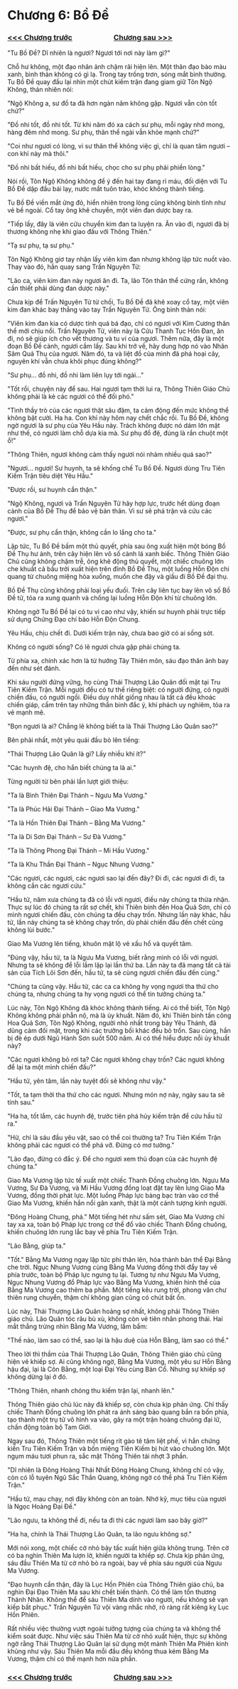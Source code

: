 # Chương 6: Bồ Đề

### [<<< Chương trước](https://github.com/ngonngay/tien-hiep/tree/main/Hac-am-tay-du/chap-5)&nbsp;&nbsp;&nbsp;&nbsp;&nbsp;&nbsp;&nbsp;&nbsp;&nbsp;&nbsp;&nbsp;&nbsp;&nbsp;&nbsp;&nbsp;&nbsp;&nbsp;&nbsp;&nbsp;&nbsp;&nbsp;&nbsp;&nbsp;&nbsp;[Chương sau >>>](https://github.com/ngonngay/tien-hiep/tree/main/Hac-am-tay-du/chap-7)

"Tu Bồ Đề? Dĩ nhiên là ngươi? Ngươi tới nơi này làm gì?"

Chỗ hư không, một đạo nhân ảnh chậm rãi hiện lên. Một thân đạo bào màu xanh, bình thản không có gì lạ. Trong tay trống trơn, sóng mắt bình thường. Tu Bồ Đề quay đầu lại nhìn một chút kiếm trận đang giam giữ Tôn Ngộ Không, thản nhiên nói: 

"Ngộ Không a, sư đồ ta đã hơn ngàn năm không gặp. Ngươi vẫn còn tốt chứ?"

"Đồ nhi tốt, đồ nhi tốt. Từ khi năm đó xa cách sư phụ, mỗi ngày nhớ mong, hàng đêm nhớ mong. Sư phụ, thân thể ngài vẫn khỏe mạnh chứ?"

"Coi như ngươi có lòng, vi sư thân thể không việc gì, chỉ là quan tâm ngươi – con khỉ này mà thôi."

"Đồ nhi bất hiếu, đồ nhi bất hiếu, chọc cho sư phụ phải phiền lòng." 

Nói rồi, Tôn Ngộ Không không để ý đến hai tay đang rỉ máu, đối diện với Tu Bồ Đề dập đầu bái lạy, nước mắt tuôn trào, khóc không thành tiếng.

Tu Bồ Đề viền mắt ửng đỏ, hiển nhiên trong lòng cũng không bình tĩnh như vẻ bề ngoài. Cổ tay ông khẽ chuyển, một viên đan dược bay ra.

"Tiếp lấy, đây là viên cửu chuyển kim đan ta luyện ra. Ăn vào đi, ngươi đã bị thương không nhẹ khi giao đấu với Thông Thiên."

"Tạ sư phụ, tạ sư phụ."

Tôn Ngộ Không giơ tay nhận lấy viên kim đan nhưng không lập tức nuốt vào. Thay vào đó, hắn quay sang Trấn Nguyên Tử:

"Lão ca, viên kim đan này ngươi ăn đi. Ta, lão Tôn thân thể cứng rắn, không cần thiết phải dùng đan dược này."

Chưa kịp để Trấn Nguyên Tử từ chối, Tu Bồ Đề đã khẽ xoay cổ tay, một viên kim đan khác bay thẳng vào tay Trấn Nguyên Tử. Ông bình thản nói:

"Viên kim đan kia có dược tính quá bá đạo, chỉ có ngươi với Kim Cương thân thể mới chịu nổi. Trấn Nguyên Tử, viên này là Cửu Thanh Tục Hồn Đan, ăn đi, nó sẽ giúp ích cho vết thương và tu vi của ngươi. Thêm nữa, đây là một đoạn Bồ Đề cành, ngươi cầm lấy. Sau khi trở về, hãy dung hợp nó vào Nhân Sâm Quả Thụ của ngươi. Năm đó, ta và liệt đồ của mình đã phá hoại cây, nguyên khí vẫn chưa khôi phục đúng không?"

"Sư phụ... đồ nhi, đồ nhi làm liên lụy tới ngài..."

"Tốt rồi, chuyện này để sau. Hai ngươi tạm thời lui ra, Thông Thiên Giáo Chủ không phải là kẻ các ngươi có thể đối phó."

"Tình thầy trò của các ngươi thật sâu đậm, ta cảm động đến mức không thể không bật cười. Ha ha. Con khỉ này hôm nay chết chắc rồi. Tu Bồ Đề, không ngờ ngươi là sư phụ của Yêu Hầu này. Trách không được nó dám lớn mật như thế, có ngươi làm chỗ dựa kia mà. Sư phụ đồ đệ, đúng là rắn chuột một ổ!"

"Thông Thiên, ngươi không cảm thấy ngươi nói nhảm nhiều quá sao?"

"Ngươi... ngươi! Sư huynh, ta sẽ khống chế Tu Bồ Đề. Ngươi dùng Tru Tiên Kiếm Trận tiêu diệt Yêu Hầu."

"Được rồi, sư huynh cẩn thận."

"Ngộ Không, ngươi và Trấn Nguyên Tử hãy hợp lực, trước hết dùng đoạn cành của Bồ Đề Thụ để bảo vệ bản thân. Vi sư sẽ phá trận và cứu các ngươi."

"Được, sư phụ cẩn thận, không cần lo lắng cho ta."

Lập tức, Tu Bồ Đề bấm một thủ quyết, phía sau ông xuất hiện một bóng Bồ Đề Thụ hư ảnh, trên cây hiện lên vô số cành lá xanh biếc. Thông Thiên Giáo Chủ cũng không chậm trễ, ông khẽ động thủ quyết, một chiếc chuông lớn che khuất cả bầu trời xuất hiện trên đỉnh Bồ Đề Thụ, một luồng Hỗn Độn chi quang từ chuông miệng hòa xuống, muốn che đậy và giấu đi Bồ Đề đại thụ.

Bồ Đề Thụ cũng không phải loại yếu đuối. Trên cây liên tục bay lên vô số Bồ Đề tử, tỏa ra xung quanh và chống lại luồng Hỗn Độn khí từ chuông lớn.

Không ngờ Tu Bồ Đề lại có tu vi cao như vậy, khiến sư huynh phải trực tiếp sử dụng Chứng Đạo chí bảo Hỗn Độn Chung.

Yêu Hầu, chịu chết đi. Dưới kiếm trận này, chưa bao giờ có ai sống sót.

Không có người sống? Có lẽ ngươi chưa gặp phải chúng ta.

Từ phía xa, chính xác hơn là từ hướng Tây Thiên môn, sáu đạo thân ảnh bay đến như sét đánh.

Khi sáu người đứng vững, họ cùng Thái Thượng Lão Quân đối mặt tại Tru Tiên Kiếm Trận. Mỗi người đều có tư thế riêng biệt: có người đứng, có người chiến đấu, có người ngồi. Điều duy nhất giống nhau là tất cả đều khoác chiến giáp, cầm trên tay những thần binh đắc ý, khí phách uy nghiêm, tỏa ra vẻ mạnh mẽ.

"Bọn ngươi là ai? Chẳng lẽ không biết ta là Thái Thượng Lão Quân sao?"

Bên phải nhất, một yêu quái đầu bò lên tiếng:

"Thái Thượng Lão Quân là gì? Lấy nhiều khi ít?"

"Các huynh đệ, cho hắn biết chúng ta là ai."

Từng người từ bên phải lần lượt giới thiệu:

"Ta là Bình Thiên Đại Thánh – Ngưu Ma Vương."

"Ta là Phúc Hải Đại Thánh – Giao Ma Vương."

"Ta là Hồn Thiên Đại Thánh – Bằng Ma Vương."

"Ta là Di Sơn Đại Thánh – Sư Đà Vương."

"Ta là Thông Phong Đại Thánh – Mi Hầu Vương."

"Ta là Khu Thần Đại Thánh – Ngục Nhung Vương."

"Các ngươi, các ngươi, các ngươi sao lại đến đây? Đi đi, các ngươi đi đi, ta không cần các ngươi cứu."

"Hầu tử, năm xưa chúng ta đã có lỗi với ngươi, điều này chúng ta thừa nhận. Thực sự lúc đó chúng ta rất sợ chết, khi Thiên binh đến Hoa Quả Sơn, chỉ có mình ngươi chiến đấu, còn chúng ta đều chạy trốn. Nhưng lần này khác, hầu tử, lần này chúng ta sẽ không chạy trốn, dù phải chiến đấu đến chết cũng không lùi bước."

Giao Ma Vương lên tiếng, khuôn mặt lộ vẻ xấu hổ và quyết tâm.

"Đúng vậy, hầu tử, ta là Ngưu Ma Vương, biết rằng mình có lỗi với ngươi. Nhưng ta sẽ không để lỗi lầm lặp lại lần thứ ba. Lần này ta đã mang tất cả tài sản của Tích Lôi Sơn đến, hầu tử, ta sẽ cùng ngươi chiến đấu đến cùng."

"Chúng ta cũng vậy. Hầu tử, các ca ca không hy vọng ngươi tha thứ cho chúng ta, nhưng chúng ta hy vọng ngươi có thể tin tưởng chúng ta."

Lúc này, Tôn Ngộ Không đã khóc không thành tiếng. Ai có thể biết, Tôn Ngộ Không không phải phẫn nộ, mà là ủy khuất. Năm đó, khi Thiên binh tấn công Hoa Quả Sơn, Tôn Ngộ Không, người nhỏ nhất trong bảy Yêu Thánh, đã dũng cảm đối mặt, trong khi các trưởng bối khác đều bỏ trốn. Sau cùng, hắn bị đè ép dưới Ngũ Hành Sơn suốt 500 năm. Ai có thể hiểu được nỗi ủy khuất này?

"Các ngươi không bỏ rơi ta? Các ngươi không chạy trốn? Các ngươi không để lại ta một mình chiến đấu?"

"Hầu tử, yên tâm, lần này tuyệt đối sẽ không như vậy."

"Tốt, ta tạm thời tha thứ cho các ngươi. Nhưng món nợ này, ngày sau ta sẽ tính sau."

"Ha ha, tốt lắm, các huynh đệ, trước tiên phá hủy kiếm trận để cứu hầu tử ra."

"Hừ, chỉ là sáu đầu yêu vật, sao có thể coi thường ta? Tru Tiên Kiếm Trận không phải các ngươi có thể phá vỡ. Đừng có mơ tưởng."

"Lão đạo, đừng có đắc ý. Để cho ngươi xem thủ đoạn của các huynh đệ chúng ta."

Giao Ma Vương lập tức tế xuất một chiếc Thanh Đồng chuông lớn. Ngưu Ma Vương, Sư Đà Vương, và Mi Hầu Vương đồng loạt đặt tay lên lưng Giao Ma Vương, đồng thời phát lực. Một luồng Pháp lực bàng bạc tràn vào cơ thể Giao Ma Vương, khiến hắn nổi gân xanh, thật là một cảnh tượng kinh người.

"Đông Hoàng Chung, phá." Một tiếng hét như sấm sét, Giao Ma Vương chỉ tay xa xa, toàn bộ Pháp lực trong cơ thể đổ vào chiếc Thanh Đồng chuông, khiến chuông lớn rung lắc bay về phía Tru Tiên Kiếm Trận.

"Lão Bằng, giúp ta."

"Tốt." Bằng Ma Vương ngay lập tức phi thân lên, hóa thành bản thể Đại Bằng che trời. Ngục Nhung Vương cùng Bằng Ma Vương đồng thời đẩy tay về phía trước, toàn bộ Pháp lực ngưng tụ lại. Tương tự như Ngưu Ma Vương, Ngục Nhung Vương đổ Pháp lực vào Bằng Ma Vương, khiến hình thể của Bằng Ma Vương cao thêm ba phần. Một tiếng kêu rung trời, phong vân chư thiên rung chuyển, thậm chí không gian cũng có chút bất ổn.

Lúc này, Thái Thượng Lão Quân hoảng sợ nhất, không phải Thông Thiên giáo chủ. Lão Quân tóc râu bù xù, không còn vẻ tiên nhân phong thái. Hai mắt thẳng trừng nhìn Bằng Ma Vương, lẩm bẩm:

"Thế nào, làm sao có thể, sao lại là hậu duệ của Hỗn Bằng, làm sao có thể."

Theo lời thì thầm của Thái Thượng Lão Quân, Thông Thiên giáo chủ cũng hiện vẻ khiếp sợ. Ai cũng không ngờ, Bằng Ma Vương, một yêu sư Hỗn Bằng hậu đại, lại là Côn Bằng, một loại Đại Yêu cùng Bàn Cổ. Nhưng sự khiếp sợ không dừng lại ở đó.

"Thông Thiên, nhanh chóng thu kiếm trận lại, nhanh lên."

Thông Thiên giáo chủ lúc này đã khiếp sợ, còn chưa kịp phản ứng. Chỉ thấy chiếc Thanh Đồng chuông lớn phát ra ánh sáng bảo quang bắn ra bốn phía, tạo thành một trụ tử vô hình va vào, gây ra một trận hoàng chuông đại lữ, chấn động toàn bộ Tam Giới.

Ngay sau đó, Thông Thiên một tiếng rít gào tê tâm liệt phế, vì hắn chứng kiến Tru Tiên Kiếm Trận và bốn miệng Tiên Kiếm bị hút vào chuông lớn. Một ngụm máu tươi phun ra, sắc mặt Thông Thiên tái nhợt 3 phần.

"Dĩ nhiên là Đông Hoàng Thái Nhất Đông Hoàng Chung, không chỉ có vậy, còn có lỗ tuyên Ngũ Sắc Thần Quang, không ngờ có thể phá Tru Tiên Kiếm Trận."

"Hầu tử, mau chạy, nơi đây không còn an toàn. Nhớ kỹ, mục tiêu của ngươi là Ngọc Hoàng Đại Đế."

"Lão ngưu, ta không thể đi, nếu ta đi thì các ngươi làm sao bây giờ?"

"Ha ha, chính là Thái Thượng Lão Quân, ta lão ngưu không sợ."

Mới nói xong, một chiếc cờ nhỏ bảy tấc xuất hiện giữa không trung. Trên cờ có ba nghìn Thiên Ma lượn lờ, khiến người ta khiếp sợ. Chưa kịp phản ứng, sáu đầu Thiên Ma từ cờ nhỏ bò ra ngoài, bay về phía sáu người của Ngưu Ma Vương.

"Đạo huynh cẩn thận, đây là Lục Hồn Phiên của Thông Thiên giáo chủ, ba nghìn Đại Đạo Thiên Ma sau khi chết biến thành. Có thể làm tổn thương Thánh Nhân. Không thể để sáu Thiên Ma dính vào người, nếu không sẽ vạn kiếp bất phục." Trấn Nguyên Tử vội vàng nhắc nhở, rõ ràng rất kiêng kỵ Lục Hồn Phiên.

Rất nhiều việc thường vượt ngoài tưởng tượng của chúng ta và không thể kiểm soát được. Như việc sáu Thiên Ma từ cờ nhỏ xuất hiện, thực sự không ngờ rằng Thái Thượng Lão Quân lại sử dụng một mảnh Thiên Ma Phiên kinh khủng như vậy. Sáu Thiên Ma mỗi đầu đều không thua kém Bằng Ma Vương, thậm chí có thể mạnh hơn nửa phần.


### [<<< Chương trước](https://github.com/ngonngay/tien-hiep/tree/main/Hac-am-tay-du/chap-5)&nbsp;&nbsp;&nbsp;&nbsp;&nbsp;&nbsp;&nbsp;&nbsp;&nbsp;&nbsp;&nbsp;&nbsp;&nbsp;&nbsp;&nbsp;&nbsp;&nbsp;&nbsp;&nbsp;&nbsp;&nbsp;&nbsp;&nbsp;&nbsp;[Chương sau >>>](https://github.com/ngonngay/tien-hiep/tree/main/Hac-am-tay-du/chap-7)

